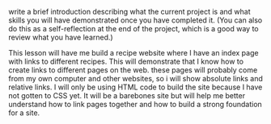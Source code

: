 write a brief introduction describing what the current project is and what skills you will have demonstrated once you have completed it. (You can also do this as a self-reflection at the end of the project, which is a good way to review what you have learned.)

This lesson will have me build a recipe website where I have an index page with links to different recipes.  This will demonstrate that I know how to create links to different pages on the web.  these pages will probably come from my own computer and other websites, so i will show absolute links and relative links.  I will only be using HTML code to build the site because I have not gotten to CSS yet. It will be a barebones site but will help me better understand how to link pages together and how to build a strong foundation for a site.  